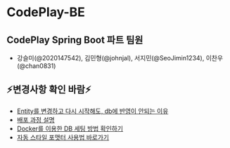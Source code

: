# CodePlay-BE

## CodePlay Spring Boot 파트 팀원

- 강슬미(@2020147542), 김민형(@johnjal), 서지민(@SeoJimin1234), 이찬우(@chan0831)

## ⚡️변경사항 확인 바람⚡️

- [Entity를 변경하고 다시 시작해도, db에 반영이 안되는 이유](https://github.com/UMC-CodePlay/CodePlay-BE/discussions/125)
- [배포 과정 설명](https://github.com/UMC-CodePlay/CodePlay-BE/discussions/52)
- [Docker를 이용한 DB 세팅 방법 확인하기](https://github.com/UMC-CodePlay/CodePlay-BE/discussions/28)
- [자동 스타일 포맷터 사용법 바로가기](https://github.com/UMC-CodePlay/CodePlay-BE/discussions/3#discussioncomment-11796830)
